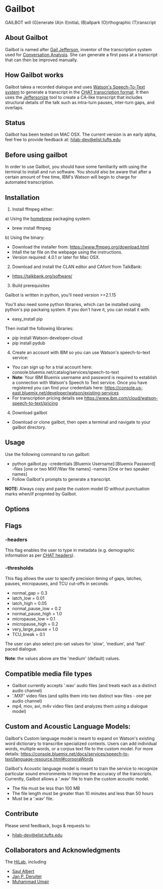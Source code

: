 # Gailbot

GAILBOT will (G)enerate (A)n (I)nitiaL (B)allpark (O)rthographic (T)ranscript

## About Gailbot

Gailbot is named after [Gail Jefferson](https://en.wikipedia.org/wiki/Gail_Jefferson), inventor of the transcription system used for [Conversation Analysis](https://en.wikipedia.org/wiki/Conversation_analysis). She can generate a first pass at a transcript that can then be improved manually.

## How Gailbot works

Gailbot takea a recorded dialogue and uses [Watson's Speech-To-Text system](https://www.ibm.com/watson/services/speech-to-text/) to generate a transcript in the [CHAT transcription format](https://talkbank.org/manuals/CHAT.html). It then uses the [Jeffersonize](https://github.com/HiLabTufts/jeffersonize) tool to create a CA-like transcript that includes structural details of the talk such as intra-turn pauses, inter-turn gaps, and overlaps. 

## Status
Gailbot has been tested on MAC OSX.
The current version is an early alpha, feel free to provide feedback at: hilab-dev@elist.tufts.edu

## Before using gailbot

In order to use Gailbot, you should have some familiarity with using the terminal to install and run software. You should also be aware that after a certain amount of free time, IBM's Watson will begin to charge for automated transcription.

## Installation

1. Install ffmpeg either:

a) Using the [homebrew](https://brew.sh) packaging system:
* brew install ffmpeg

b) Using the binary:
* Download the installer from: https://www.ffmpeg.org/download.html
* Intall the tar file on the webpage using the instructions.
* Version required: 4.0.1 or later for Mac OSX.

2. Download and install the CLAN editor and CAfont from TalkBank:
* https://talkbank.org/software/

3. Build prerequisites

Gailbot is written in python, you'll need version >=2.1.15

You'll also need some python libraries, which can be installed using python's pip packaing system. If you don't have it, you can install it with:

* easy_install pip

Then install the following libraries:

* pip install Watson-developer-cloud
* pip install pydub

4. Create an account with IBM so you can use Watson's speech-to-text service:
* You can sign up for a trial account here: console.bluemix.net/catalog/services/speech-to-text
* **Note**: Your IBM Bluemix username and password is required to establish a connection with Watson's Speech to Text service. Once you have registered you can find your credentials here: https://console.us-east.bluemix.net/developer/watson/existing-services
* For transcription pricing details see https://www.ibm.com/cloud/watson-speech-to-text/pricing

4. Download gailbot 
* Download or clone gailbot, then open a terminal and navigate to your gailbot directory.

## Usage

Use the following command to run gailbot:

* python gailbot.py -credentials [Bluemix Username]:[Bluemix Password] -files [one or two MXF/Wav file names] -names [One or two speaker names]
* Follow Gailbot's prompts to generate a transcript.

**NOTE:** Always copy and paste the custom model ID without punctuation marks when/if propmted by Gailbot.

## Options

## Flags

### -headers

This flag enables the user to type in metadata (e.g. demographic information as per [CHAT headers](https://talkbank.org/manuals/CHAT.html#_Toc522553724)).

### -thresholds 

This flag allows the user to specify precision timing of gaps, latches, pauses, micropauses, and TCU cut-offs in seconds:

* normal_gap = 0.3
* latch_low = 0.01
* latch_high = 0.05
* normal_pause_low = 0.2
* normal_pause_high = 1.0
* micropause_low = 0.1
* micropause_high = 0.2
* very_large_pause = 1.0
* TCU_break = 0.1

The user can also select pre-set values for 'slow', 'medium', and 'fast' paced dialogue.

**Note**: the values above are the 'medium' (default) values.

## Compatible media file types
* Gailbot currently accepts '.wav' audio files (and treats each as a distinct audio channel)
* '.MXF' video files (and splits them into two distinct wav files - one per audio channel)
* mp4, mov, avi, m4v video files (and analyzes them using a dialogue model)

##  Custom and Acoustic Language Models:
Gailbot's Custom language model is meant to expand on Watson's existing word dictionary to transcribe specialized contexts. 
Users can add individual words, multiple words, or a corpus text file to the custom model. 
For more details: https://console.bluemix.net/docs/services/speech-to-text/language-resource.html#corporaWords

Gailbot's Acoustic language model is meant to train the service to recognize particular sound environments to improve the accuracy of the transcripts.
Currently, Gailbot allows a '.wav' file to train the custom acoustic model.
* The file must be less than 100 MB
* The file length must be greater than 10 minutes and less than 50 hours
* Must be a '.wav' file.

## Contribute

Please send feedback, bugs & requests to:
* hilab-dev@elist.tufts.edu

## Collaborators and Acknowledgments

The [HiLab](https://sites.tufts.edu/hilab/people/), including

* [Saul Albert](http://twitter.com/saul)
* [Jan P. Deruiter](http://twitter.com/jpderuiter)
* [Muhammad Umair](http://sites.tufts.edu/hilab/people)

